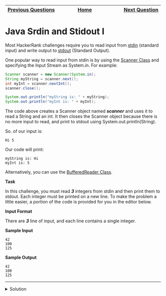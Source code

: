 | <img width=1000>[Previous Questions](https://github.com/Kevin-Lago/java-hackerrank-solutions/tree/main/src/introduction/welcome_to_java)</img> | <img width=1000>[Home](https://github.com/Kevin-Lago/java-hackerrank-solutions)</img> | <img width=1000>[Next Question](https://github.com/Kevin-Lago/java-hackerrank-solutions/tree/main/src/introduction/java_if_else)</img> |
|:---|:---:|---:|

# Java Srdin and Stidout I

Most HackerRank challenges require you to read input from [stdin](https://en.wikipedia.org/wiki/Standard_streams#Standard_input_.28stdin.29) (standard input) and write output to [stdout](https://en.wikipedia.org/wiki/Standard_streams#Standard_output_.28stdout.29) (Standard Output).

One popular way to read input from stdin is by using the [Scanner Class](https://docs.oracle.com/javase/8/docs/api/java/util/Scanner.html) and specifying the Input Stream as System.in. For example:

```java
Scanner scanner = new Scanner(System.in);
String myString = scanner.next();
int myInt = scanner.nextInt();
scanner.close();

System.out.println("myString is: " + myString);
System.out.println("myInt is: " + myInt);
```

The code above creates a Scanner object named ___scanner___ and uses it to read a String and an int. It then closes the Scanner object because there is no more input to read, and print to stdout using System.out.println(String).

So. of our input is:

```
Hi 5
```

Our code will print:

```
myString is: Hi
myInt is: 5
```

Alternatively, you can use the [BufferedReader Class](https://docs.oracle.com/javase/8/docs/api/java/io/BufferedReader.html).

__Task__

In this challenge, you must read ___3___ integers from stdin and then print them to stdout. Each integer must be printed on a new line. To make the problem a little easier, a portion of the code is provided for you in the editor below.

__Input Format__

There are ___3___ line of input, and each line contains a single integer.

__Sample Input__

```
42
100
125
```

__Sample Output__

```
42
100
125
```

---

<details><summary>Solution</summary>
    
```java
public static void main(String[] args) {
    Scanner scan = new Scanner(System.in);
    int a = scan.nextInt();
    int b = scan.nextInt();
    int c = scan.nextInt();

    System.out.println(a);
    System.out.println(b);
    System.out.println(c);
}
```
</details>
